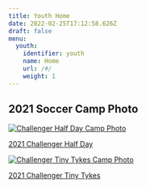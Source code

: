 ```yaml
---
title: Youth Home
date: 2022-02-25T17:12:58.626Z
draft: false
menu:
  youth:
    identifier: youth
    name: Home
    url: /#/
    weight: 1
---
```

## 2021 Soccer Camp Photo

[![Challenger Half Day Camp Photo](/img/uploads/2021-challenger-half-day-small.png)](/img/uploads/2021-challenger-half-day-small.png)

[2021 Challenger Half Day](/img/uploads/2021-challenger-half-day-small.png)

[![Challenger Tiny Tykes Camp Photo](/img/uploads/2021-challenger-tinytykes-small.png)](/img/uploads/2021-challenger-tinytykes-small.png)

[2021 Challenger Tiny Tykes](/img/uploads/2021-challenger-tinytykes-small.png)